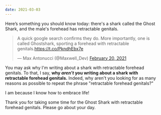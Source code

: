 ```yaml
---
date: 2021-03-03
---
```


Here’s something you should know today: there's a shark called the Ghost Shark, and the male's forehead has retractable genitals.

<blockquote class="twitter-tweet"><p lang="en" dir="ltr">A quick google search confirms they do. More importantly, one is called Ghostshark, sporting a forehead with retractable genitals.<a href="https://t.co/PkndhEbx7e">https://t.co/PkndhEbx7e</a></p>&mdash; Max Antonucci (@Maxwell_Dev) <a href="https://twitter.com/Maxwell_Dev/status/1362951467775234048?ref_src=twsrc%5Etfw">February 20, 2021</a></blockquote>

You may ask why I'm writing about a shark with retractable forehead genitals. To that, I say, **why *aren't* you writing about a shark with retractable forehead genitals.** Indeed, why aren't you looking for as many reasons as possible to repeat the phrase "retractable forehead genitals?"

I am because I know how to embrace life!

Thank you for taking some time for the Ghost Shark with retractable forehead genitals. Please go about your day.

